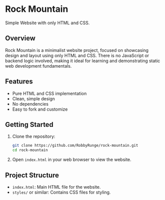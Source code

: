 # Rock Mountain

Simple Website with only HTML and CSS.

## Overview

Rock Mountain is a minimalist website project, focused on showcasing design and layout using only HTML and CSS. There is no JavaScript or backend logic involved, making it ideal for learning and demonstrating static web development fundamentals.

## Features

- Pure HTML and CSS implementation
- Clean, simple design
- No dependencies
- Easy to fork and customize

## Getting Started

1. Clone the repository:
    ```bash
    git clone https://github.com/RobbyRunge/rock-mountain.git
    cd rock-mountain
    ```
2. Open `index.html` in your web browser to view the website.

## Project Structure

- `index.html`: Main HTML file for the website.
- `styles/` or similar: Contains CSS files for styling.
